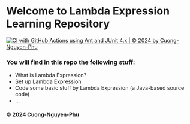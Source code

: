# Welcome to Lambda Expression Learning Repository 
[![CI with GitHub Actions using Ant and JUnit 4.x | © 2024 by Cuong-Nguyen-Phu](https://github.com/CuongNP284/LambdaExpressionLearning/actions/workflows/ci-with-ant.yml/badge.svg)](https://github.com/CuongNP284/LambdaExpressionLearning/actions/workflows/ci-with-ant.yml)
### You will find in this repo the following stuff:
* What is Lambda Expression? 
* Set up Lambda Expression
* Code some basic stuff by Lambda Expression (a Java-based source code)
* ...


#### © 2024 Cuong-Nguyen-Phu
